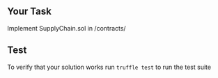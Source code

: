 ## Your Task
Implement SupplyChain.sol in /contracts/ 

## Test
To verify that your solution works run `truffle test` to run the test suite
 
